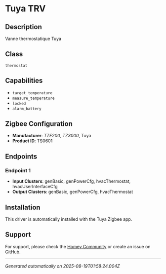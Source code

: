 # Tuya TRV

## Description
Vanne thermostatique Tuya

## Class
`thermostat`

## Capabilities
- `target_temperature`
- `measure_temperature`
- `locked`
- `alarm_battery`

## Zigbee Configuration
- **Manufacturer**: _TZE200_*, _TZ3000_*, Tuya
- **Product ID**: TS0601

## Endpoints

### Endpoint 1
- **Input Clusters**: genBasic, genPowerCfg, hvacThermostat, hvacUserInterfaceCfg
- **Output Clusters**: genBasic, genPowerCfg, hvacThermostat


## Installation
This driver is automatically installed with the Tuya Zigbee app.

## Support
For support, please check the [Homey Community](https://community.homey.app) or create an issue on GitHub.

---
*Generated automatically on 2025-08-19T01:58:24.004Z*
